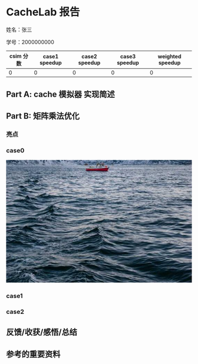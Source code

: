# CacheLab 报告

姓名：张三

学号：2000000000

| csim 分数 | case1 speedup | case2 speedup | case3 speedup | weighted speedup |
| --------- | ------------- | ------------- | ------------- | ----------------- |
| 0         | 0             | 0             | 0             | 0                 |

## Part A: cache 模拟器 实现简述

<!-- 150 字以内简述 LRU 替换策略的 cache 的具体实现细节 -->

<!-- 如果你有模拟性能上的优化可以用额外的篇幅具体讲讲 -->

## Part B: 矩阵乘法优化

<!-- 下文请统一用 "行 * 列" 来表述矩阵形状 -->

### 亮点

<!-- 用最精简且可以被理解的关键词 + 简短的句子，分点描述你所有使用到的优化技巧 -->

<!-- 比如：分块 -->

### case0

<!-- 1. 展示你的 cache miss 和 register miss -->

<!-- 2. 分析你的算法的理论 miss，如果和实际不符，误差可能来自于哪里 -->

<!-- 3. 你是怎么想到你的方法的，2 和 3 点可以调换顺序或者合并 -->

<!-- 如果可以，尽量不要分析 naive 算法的 cache miss 原因，除非这是展示你的算法的不可或缺的一环（至少你可以说的简单一点） -->

<!-- 不要贴大段的代码，如果需要贴代码，请一小节一小节，并配合文字解释 -->

<!-- 你可以贴伪代码，或者用注释替代不重要的部分，尽量让报告精简 -->

<!-- 虽然我们分成了 3 节分别对应每个 case，但你不用每次都重复描述共通的思路 -->

<!-- 原则上，简单的方法一个 case 所需描述的字数不应超过 500 字，复杂的不应超过 1000 字 -->

<!-- 如果你没有什么优化思路，这一节也可以就讲 naive 算法的 cache miss 的分析 -->

<!-- 如果你的优化思路特别多，请先分点简述一下，如果超出了我们的字数限制，请把最重要的部分在规定字数内先解释清楚，再用”明显的分割线“隔开，再接着写次重要的优化 -->

![鼓励插入图片来描述](./imgs/example.jpg)

### case1

### case2

## 反馈/收获/感悟/总结

<!-- 这一节，你可以简单描述你在这个 lab 上花费的时间/你认为的难度/你认为不合理的地方/你认为有趣的地方 -->

<!-- 或者是收获/感悟/总结 -->

<!-- 200 字以内，可以不写 -->

## 参考的重要资料

<!-- 有哪些文章/论文/PPT/课本对你的实现有重要启发或者帮助，或者是你直接引用了某个方法 -->

<!-- 请附上文章标题和可访问的网页路径 -->
